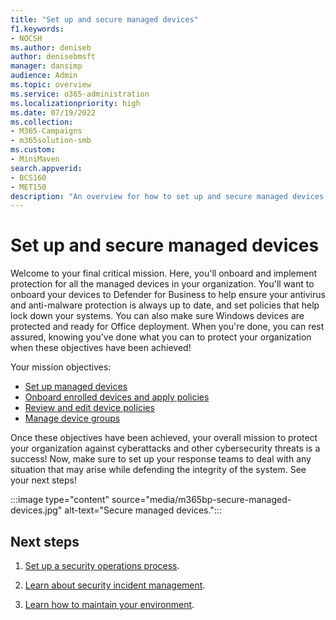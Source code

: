 ```yaml
---
title: "Set up and secure managed devices"
f1.keywords:
- NOCSH
ms.author: deniseb
author: denisebmsft
manager: dansimp
audience: Admin
ms.topic: overview
ms.service: o365-administration
ms.localizationpriority: high
ms.date: 07/19/2022
ms.collection: 
- M365-Campaigns
- m365solution-smb
ms.custom:
- MiniMaven
search.appverid:
- BCS160
- MET150
description: "An overview for how to set up and secure managed devices from security threats and cyberattacks. Implement cybersecurity defenses and endpoint protection through enrolling and onboarding all devices. Find out how to set up device policies and manage device groups."
---
```


# Set up and secure managed devices

Welcome to your final critical mission. Here, you'll onboard and implement protection for all the managed devices in your organization. You'll want to onboard your devices to Defender for Business to help ensure your antivirus and anti-malware protection is always up to date, and set policies that help lock down your systems. You can also make sure Windows devices are protected and ready for Office deployment. When you're done, you can rest assured, knowing you've done what you can to protect your organization when these objectives have been achieved!

Your mission objectives:

- [Set up managed devices](m365bp-managed-devices-setup.md)
- [Onboard enrolled devices and apply policies](m365bp-onboard-devices-mdb.md)
- [Review and edit device policies](m365bp-view-edit-create-mdb-policies.md)
- [Manage device groups](m365bp-device-groups-mdb.md)

Once these objectives have been achieved, your overall mission to protect your organization against cyberattacks and other cybersecurity threats is a success! Now, make sure to set up your response teams to deal with any situation that may arise while defending the integrity of the system. See your next steps!

:::image type="content" source="media/m365bp-secure-managed-devices.jpg" alt-text="Secure managed devices.":::

## Next steps

1. [Set up a security operations process](m365bp-security-incident-quick-start.md).

2. [Learn about security incident management](m365bp-security-incident-management.md).

3. [Learn how to maintain your environment](m365bp-maintain-environment.md).
